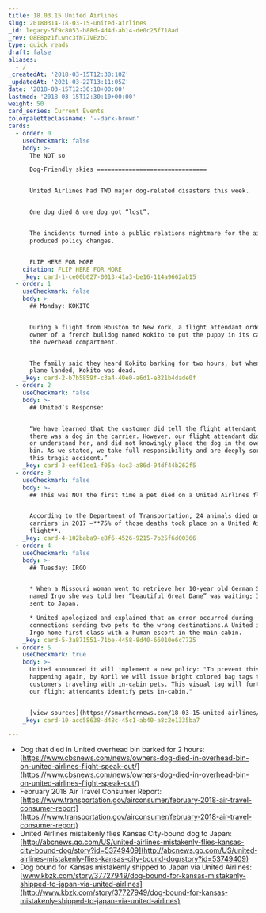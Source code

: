 ```yaml
---
title: 18.03.15 United Airlines
slug: 20180314-18-03-15-united-airlines
_id: legacy-5f9c8053-b88d-4d4d-ab14-de0c25f718ad
_rev: O8E8pz1fLwnc3fN7JVEzbC
type: quick_reads
draft: false
aliases:
  - /
_createdAt: '2018-03-15T12:30:10Z'
_updatedAt: '2021-03-22T13:11:05Z'
date: '2018-03-15T12:30:10+00:00'
lastmod: '2018-03-15T12:30:10+00:00'
weight: 50
card_series: Current Events
colorpaletteclassname: '--dark-brown'
cards:
  - order: 0
    useCheckmark: false
    body: >-
      The NOT so  

      Dog-Friendly skies ===============================


      United Airlines had TWO major dog-related disasters this week.


      One dog died & one dog got “lost”.


      The incidents turned into a public relations nightmare for the airline &
      produced policy changes.


      FLIP HERE FOR MORE
    citation: FLIP HERE FOR MORE
    _key: card-1-ce00b027-0013-41a3-be16-114a9662ab15
  - order: 1
    useCheckmark: false
    body: >-
      ## Monday: KOKITO


      During a flight from Houston to New York, a flight attendant ordered the
      owner of a french bulldog named Kokito to put the puppy in its carrier in
      the overhead compartment.


      The family said they heard Kokito barking for two hours, but when the
      plane landed, Kokito was dead.
    _key: card-2-b7b5859f-c3a4-40e0-a6d1-e321b4dade0f
  - order: 2
    useCheckmark: false
    body: >-
      ## United’s Response:


      “We have learned that the customer did tell the flight attendant that
      there was a dog in the carrier. However, our flight attendant did not hear
      or understand her, and did not knowingly place the dog in the overhead
      bin. As we stated, we take full responsibility and are deeply sorry for
      this tragic accident.”
    _key: card-3-eef61ee1-f05a-4ac3-a86d-94df44b262f5
  - order: 3
    useCheckmark: false
    body: >-
      ## This was NOT the first time a pet died on a United Airlines flight


      According to the Department of Transportation, 24 animals died on U.S.
      carriers in 2017 –**75% of those deaths took place on a United Airlines
      flight**.
    _key: card-4-102baba9-e8f6-4526-9215-7b25f6d00366
  - order: 4
    useCheckmark: false
    body: >-
      ## Tuesday: IRGO


      * When a Missouri woman went to retrieve her 10-year old German Shepard
      named Irgo she was told her “beautiful Great Dane” was waiting; Irgo was
      sent to Japan.

      * United apologized and explained that an error occurred during
      connections sending two pets to the wrong destinations.A United is flying
      Irgo home first class with a human escort in the main cabin.
    _key: card-5-3a871551-71be-4458-8d40-66010e6c7725
  - order: 5
    useCheckmark: true
    body: >-
      United announced it will implement a new policy: "To prevent this from
      happening again, by April we will issue bright colored bag tags to
      customers traveling with in-cabin pets. This visual tag will further help
      our flight attendants identify pets in-cabin."


      [view sources](https://smarthernews.com/18-03-15-united-airlines/)
    _key: card-10-acd58638-d48c-45c1-ab40-a8c2e1335ba7

---
```

* Dog that died in United overhead bin barked for 2 hours: [https://www.cbsnews.com/news/owners-dog-died-in-overhead-bin-on-united-airlines-flight-speak-out/](https://www.cbsnews.com/news/owners-dog-died-in-overhead-bin-on-united-airlines-flight-speak-out/)
* February 2018 Air Travel Consumer Report: [https://www.transportation.gov/airconsumer/february-2018-air-travel-consumer-report](https://www.transportation.gov/airconsumer/february-2018-air-travel-consumer-report)
* United Airlines mistakenly flies Kansas City-bound dog to Japan: [http://abcnews.go.com/US/united-airlines-mistakenly-flies-kansas-city-bound-dog/story?id=53749409](http://abcnews.go.com/US/united-airlines-mistakenly-flies-kansas-city-bound-dog/story?id=53749409)
* Dog bound for Kansas mistakenly shipped to Japan via United Airlines: [www.kbzk.com/story/37727949/dog-bound-for-kansas-mistakenly-shipped-to-japan-via-united-airlines](http://www.kbzk.com/story/37727949/dog-bound-for-kansas-mistakenly-shipped-to-japan-via-united-airlines)